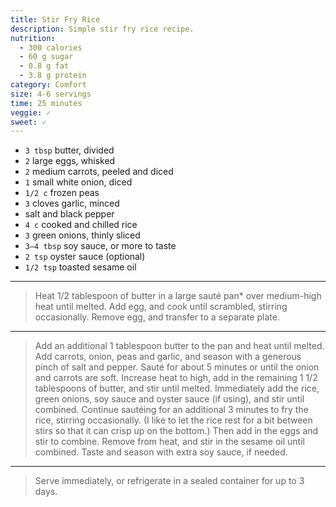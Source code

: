 ```yaml
---
title: Stir Fry Rice
description: Simple stir fry rice recipe.
nutrition:
  - 300 calories
  - 60 g sugar
  - 0.8 g fat
  - 3.8 g protein
category: Comfort
size: 4-6 servings
time: 25 minutes
veggie: ✓
sweet: ✓
---
```


* `3 tbsp` butter, divided
* `2` large eggs, whisked
* `2` medium carrots, peeled and diced
* `1` small white onion, diced
* `1/2 c` frozen peas
* `3` cloves garlic, minced
* salt and black pepper
* `4 c` cooked and chilled rice
* `3` green onions, thinly sliced
* `3–4 tbsp` soy sauce, or more to taste
* `2 tsp` oyster sauce (optional)
* `1/2 tsp` toasted sesame oil

---

> Heat 1/2 tablespoon of butter in a large sauté pan* over medium-high heat until melted. Add egg, and cook until scrambled, stirring occasionally. Remove egg, and transfer to a separate plate.

---

> Add an additional 1 tablespoon butter to the pan and heat until melted. Add carrots, onion, peas and garlic, and season with a generous pinch of salt and pepper. Sauté for about 5 minutes or until the onion and carrots are soft. Increase heat to high, add in the remaining 1 1/2 tablespoons of butter, and stir until melted. Immediately add the rice, green onions, soy sauce and oyster sauce (if using), and stir until combined. Continue sautéing for an additional 3 minutes to fry the rice, stirring occasionally.  (I like to let the rice rest for a bit between stirs so that it can crisp up on the bottom.)  Then add in the eggs and stir to combine. Remove from heat, and stir in the sesame oil until combined.  Taste and season with extra soy sauce, if needed.

---

> Serve immediately, or refrigerate in a sealed container for up to 3 days.